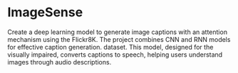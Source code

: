 # ImageSense
Create a deep learning model to generate image captions with an attention mechanism using the Flickr8K. The project combines CNN and RNN models for effective caption generation. dataset. 
This model, designed for the visually impaired, converts captions to speech, helping users understand images through audio descriptions. 


